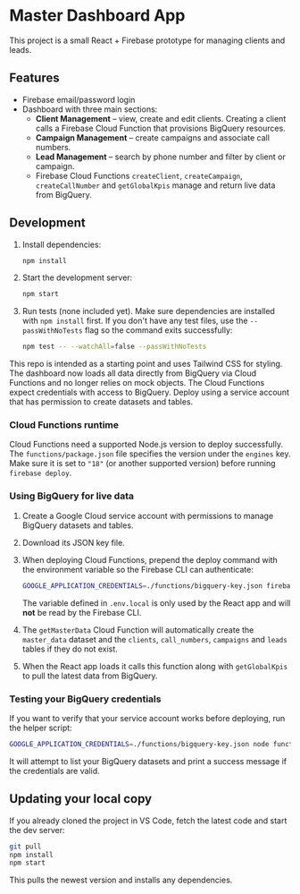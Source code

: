 # Master Dashboard App

This project is a small React + Firebase prototype for managing clients and leads.

## Features
- Firebase email/password login
- Dashboard with three main sections:
  - **Client Management** – view, create and edit clients. Creating a client calls a Firebase Cloud Function that provisions BigQuery resources.
  - **Campaign Management** – create campaigns and associate call numbers.
  - **Lead Management** – search by phone number and filter by client or campaign.
  - Firebase Cloud Functions `createClient`, `createCampaign`, `createCallNumber` and `getGlobalKpis` manage and return live data from BigQuery.

## Development
1. Install dependencies:
   ```bash
   npm install
   ```
2. Start the development server:
   ```bash
   npm start
   ```
3. Run tests (none included yet). Make sure dependencies are installed with
   `npm install` first. If you don't have any test files, use the
   `--passWithNoTests` flag so the command exits successfully:
   ```bash
   npm test -- --watchAll=false --passWithNoTests
   ```

This repo is intended as a starting point and uses Tailwind CSS for styling. The dashboard now loads all data directly from BigQuery via Cloud Functions and no longer relies on mock objects.
The Cloud Functions expect credentials with access to BigQuery. Deploy using a service account that has permission to create datasets and tables.

### Cloud Functions runtime

Cloud Functions need a supported Node.js version to deploy successfully.
The `functions/package.json` file specifies the version under the `engines` key.
Make sure it is set to `"18"` (or another supported version) before running
`firebase deploy`.

### Using BigQuery for live data

1. Create a Google Cloud service account with permissions to manage BigQuery datasets and tables.
2. Download its JSON key file.
3. When deploying Cloud Functions, prepend the deploy command with the environment variable so the Firebase CLI can authenticate:

   ```bash
   GOOGLE_APPLICATION_CREDENTIALS=./functions/bigquery-key.json firebase deploy --only functions
   ```

   The variable defined in `.env.local` is only used by the React app and will **not** be read by the Firebase CLI.
4. The `getMasterData` Cloud Function will automatically create the `master_data` dataset and the `clients`, `call_numbers`, `campaigns` and `leads` tables if they do not exist.
5. When the React app loads it calls this function along with `getGlobalKpis` to pull the latest data from BigQuery.

### Testing your BigQuery credentials

If you want to verify that your service account works before deploying, run the helper script:

```bash
GOOGLE_APPLICATION_CREDENTIALS=./functions/bigquery-key.json node functions/testBigQueryConnection.js
```

It will attempt to list your BigQuery datasets and print a success message if the credentials are valid.

## Updating your local copy

If you already cloned the project in VS Code, fetch the latest code and start the dev server:

```bash
git pull
npm install
npm start
```

This pulls the newest version and installs any dependencies.
